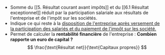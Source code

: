 - Somme du [[5. Résultat courant avant impôts]] et du [[6.1 Résultat exceptionnel]] réduit par la participation salariale aux résultats de l'entreprise et de l'impôt sur les sociétés.
- Indique ce qui reste à la <u>disposition  de l'entreprise après versement de la participation des salariés et du paiement de l'impôt sur les société.</u> 
- Permet de calculer la **rentabilité financière** de l'entreprise :
	**Combien rapporte un euro de capital ?** 
	$$ \frac{\text{Résultat net}}{\text{Capitaux propres}} $$
					<td></td>
<html>
	<head>
		<style>
			table,
			th,
			td {
				border: 0px solid black;
				border-collapse: collapse;
			}

			th:first-child,
			td:first-child {
				border-right: 0;
			}
		</style>
	</head>
	<body>
		<table>
			<tr>
				<th></th>
				<th>Elements<span style="visibility: hidden;">aze aze aze</span></th>
				<th>Place dans le CR</th>
			</tr>
			<tr>
				<td rowspan="1">
					<span style="visibility: hidden;">***</span>+
					<br>
					<span style="visibility: hidden;">***</span>-
					<br>
					<span style="visibility: hidden;">***</span>-
				</td>
				<td rowspan="2"> RCAI <br> Résultat exceptionnel <br> Impots sur les bénéfices <br> Participation des salariés au résultat 
				</td>
				<td rowspan =3> =Total des produits exceptionnels - total des charges exceptionnels <br><br> <br>
			 </td>
			</tr>
			<tr><tr>
				<th colspan="3"> = Résultat Net (RN) </th>				<td></td>
				</tr>
				
		</table>
	</body>
</html>
